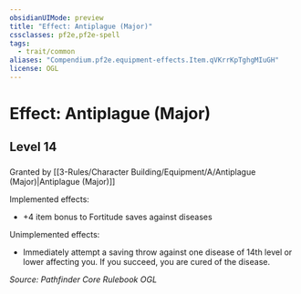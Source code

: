 ```yaml
---
obsidianUIMode: preview
title: "Effect: Antiplague (Major)"
cssclasses: pf2e,pf2e-spell
tags:
  - trait/common
aliases: "Compendium.pf2e.equipment-effects.Item.qVKrrKpTghgMIuGH"
license: OGL
---
```

# Effect: Antiplague (Major)
## Level 14
### 






Granted by [[3-Rules/Character Building/Equipment/A/Antiplague (Major)|Antiplague (Major)]]

Implemented effects:

*   +4 item bonus to Fortitude saves against diseases

Unimplemented effects:

*   Immediately attempt a saving throw against one disease of 14th level or lower affecting you. If you succeed, you are cured of the disease.

*Source: Pathfinder Core Rulebook*
*OGL*